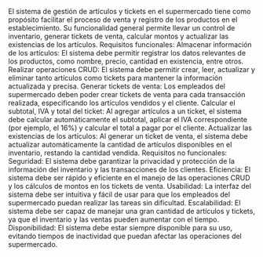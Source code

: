 El sistema de gestión de artículos y tickets en el supermercado tiene como propósito facilitar el proceso de venta y registro de los productos en el establecimiento. Su funcionalidad general permite llevar un control de inventario, 
generar tickets de venta, calcular montos y actualizar las existencias de los artículos.
Requisitos funcionales:
Almacenar información de los artículos: El sistema debe permitir registrar los datos relevantes de los productos, como nombre, precio, cantidad en existencia, entre otros.
Realizar operaciones CRUD: El sistema debe permitir crear, leer, actualizar y eliminar tanto artículos como tickets para mantener la información actualizada y precisa.
Generar tickets de venta: Los empleados del supermercado deben poder crear tickets de venta para cada transacción realizada, especificando los artículos vendidos y el cliente.
Calcular el subtotal, IVA y total del ticket: Al agregar artículos a un ticket, el sistema debe calcular automáticamente el subtotal, aplicar el IVA correspondiente (por ejemplo, el 16%) y calcular el total a pagar por el cliente.
Actualizar las existencias de los artículos: Al generar un ticket de venta, el sistema debe actualizar automáticamente la cantidad de artículos disponibles en el inventario, restando la cantidad vendida.
Requisitos no funcionales:
Seguridad: El sistema debe garantizar la privacidad y protección de la información del inventario y las transacciones de los clientes.
Eficiencia: El sistema debe ser rápido y eficiente en el manejo de las operaciones CRUD y los cálculos de montos en los tickets de venta.
Usabilidad: La interfaz del sistema debe ser intuitiva y fácil de usar para que los empleados del supermercado puedan realizar las tareas sin dificultad.
Escalabilidad: El sistema debe ser capaz de manejar una gran cantidad de artículos y tickets, ya que el inventario y las ventas pueden aumentar con el tiempo.
Disponibilidad: El sistema debe estar siempre disponible para su uso, evitando tiempos de inactividad que puedan afectar las operaciones del supermercado.
